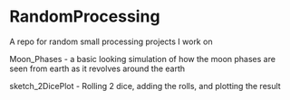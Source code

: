 # RandomProcessing
A repo for random small processing projects I work on

Moon_Phases - a basic looking simulation of how the moon phases are seen from earth as it revolves around the earth

sketch_2DicePlot - Rolling 2 dice, adding the rolls, and plotting the result
